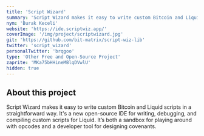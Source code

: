 ```yaml
---
title: 'Script Wizard'
summary: 'Script Wizard makes it easy to write custom Bitcoin and Liquid scripts in a straightforward way.'
nym: 'Burak Keceli'
website: 'https://ide.scriptwiz.app/'
coverImage: '/img/project/scriptwizard.jpg'
git: 'https://github.com/bit-matrix/script-wiz-lib'
twitter: 'script_wizard'
personalTwitter: 'brqgoo'
type: 'Other Free and Open-Source Project'
zaprite: 'MKa75bHHineMBlqDVwlU'
hidden: true
---
```


## About this project

Script Wizard makes it easy to write custom Bitcoin and Liquid scripts in a straightforward way. It's a new open-source IDE for writing, debugging, and compiling custom scripts for Liquid. It’s both a sandbox for playing around with opcodes and a developer tool for designing covenants.
